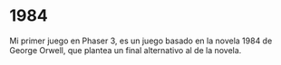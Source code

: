 # 1984
Mi primer juego en Phaser 3, es un juego basado en la novela 1984 de George Orwell, que plantea un final alternativo al de la novela.
